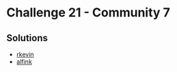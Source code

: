 # Challenge 21 - Community 7

## Solutions

* [rkevin](rkevin/exp.py)
* [alfink](alfink/exploit.py)
